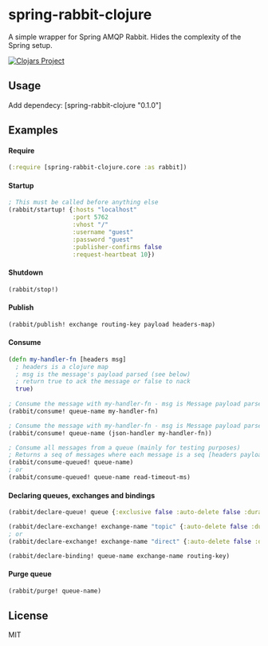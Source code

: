 # spring-rabbit-clojure

A simple wrapper for Spring AMQP Rabbit. Hides the complexity of the Spring setup.

[![Clojars Project](https://img.shields.io/clojars/v/spring-rabbit-clojure.svg)](https://clojars.org/spring-rabbit-clojure)

## Usage

Add dependecy: \[spring-rabbit-clojure "0.1.0"]

## Examples

#### Require

```clojure
(:require [spring-rabbit-clojure.core :as rabbit])
```

#### Startup

```clojure
; This must be called before anything else
(rabbit/startup! {:hosts "localhost"
                  :port 5762
                  :vhost "/"
                  :username "guest"
                  :password "guest"
                  :publisher-confirms false
                  :request-heartbeat 10})
```

#### Shutdown

```clojure
(rabbit/stop!)
```

#### Publish

```clojure
(rabbit/publish! exchange routing-key payload headers-map)
```

#### Consume

```clojure
(defn my-handler-fn [headers msg]
  ; headers is a clojure map
  ; msg is the message's payload parsed (see below)
  ; return true to ack the message or false to nack
  true)
  
; Consume the message with my-handler-fn - msg is Message payload parsed to string
(rabbit/consume! queue-name my-handler-fn)

; Consume the message with my-handler-fn - msg is Message payload parsed from json to clojure map
(rabbit/consume! queue-name (json-handler my-handler-fn))

; Consume all messages from a queue (mainly for testing purposes)
; Returns a seq of messages where each message is a seq [headers payload] 
(rabbit/consume-queued! queue-name)
; or
(rabbit/consume-queued! queue-name read-timeout-ms)
```

#### Declaring queues, exchanges and bindings
```clojure
(rabbit/declare-queue! queue {:exclusive false :auto-delete false :durable true})

(rabbit/declare-exchange! exchange-name "topic" {:auto-delete false :durable true})
; or
(rabbit/declare-exchange! exchange-name "direct" {:auto-delete false :durable true})

(rabbit/declare-binding! queue-name exchange-name routing-key)
```

#### Purge queue
```clojure
(rabbit/purge! queue-name)
```

## License

MIT
